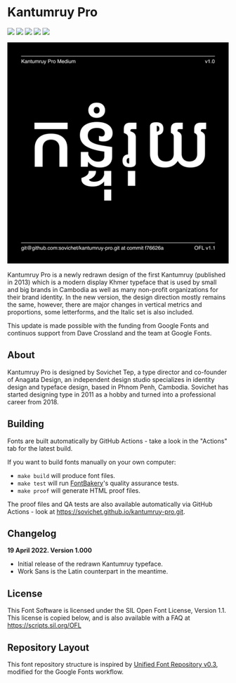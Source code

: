# Kantumruy Pro

[![][Fontbakery]](https://sovichet.github.io/kantumruy-pro/fontbakery-report.html)
[![][Universal]](https://sovichet.github.io/kantumruy-pro/fontbakery-report.html)
[![][GF Profile]](https://sovichet.github.io/kantumruy-pro/fontbakery-report.html)
[![][Outline Correctness]](https://sovichet.github.io/kantumruy-pro/fontbakery-report.html)
[![][Shaping]](https://sovichet.github.io/kantumruy-pro/fontbakery-report.html)

[Fontbakery]: https://img.shields.io/endpoint?url=https%3A%2F%2Fraw.githubusercontent.com%2Fsovichet%2Fkantumruy-pro%2Fgh-pages%2Fbadges%2Foverall.json
[GF Profile]: https://img.shields.io/endpoint?url=https%3A%2F%2Fraw.githubusercontent.com%2Fsovichet%2Fkantumruy-pro%2Fgh-pages%2Fbadges%2FGoogleFonts.json
[Outline Correctness]: https://img.shields.io/endpoint?url=https%3A%2F%2Fraw.githubusercontent.com%2Fsovichet%2Fkantumruy-pro%2Fgh-pages%2Fbadges%2FOutlineCorrectnessChecks.json
[Shaping]: https://img.shields.io/endpoint?url=https%3A%2F%2Fraw.githubusercontent.com%2Fsovichet%2Fkantumruy-pro%2Fgh-pages%2Fbadges%2FShapingChecks.json
[Universal]: https://img.shields.io/endpoint?url=https%3A%2F%2Fraw.githubusercontent.com%2Fsovichet%2Fkantumruy-pro%2Fgh-pages%2Fbadges%2FUniversal.json

![Kantumruy Typeface Family Sample](documentation/image1.png)


Kantumruy Pro is a newly redrawn design of the first Kantumruy (published in 2013) which is a modern display Khmer typeface that is used by small and big brands in Cambodia as well as many non-profit organizations for their brand identity. In the new version, the design direction mostly remains the same, however, there are major changes in vertical metrics and proportions, some letterforms, and the Italic set is also included.

This update is made possible with the funding from Google Fonts and continuos support from Dave Crossland and the team at Google Fonts.

## About

Kantumruy Pro is designed by Sovichet Tep, a type director and co-founder of Anagata Design, an independent design studio specializes in identity design and typeface design, based in Phnom Penh, Cambodia. Sovichet has started designing type in 2011 as a hobby and turned into a professional career from 2018.

## Building

Fonts are built automatically by GitHub Actions - take a look in the "Actions" tab for the latest build.

If you want to build fonts manually on your own computer:

* `make build` will produce font files.
* `make test` will run [FontBakery](https://github.com/googlefonts/fontbakery)'s quality assurance tests.
* `make proof` will generate HTML proof files.

The proof files and QA tests are also available automatically via GitHub Actions - look at https://sovichet.github.io/kantumruy-pro.git.

## Changelog

**19 April 2022. Version 1.000**
- Initial release of the redrawn Kantumruy typeface.
- Work Sans is the Latin counterpart in the meantime.

## License

This Font Software is licensed under the SIL Open Font License, Version 1.1.
This license is copied below, and is also available with a FAQ at
https://scripts.sil.org/OFL

## Repository Layout

This font repository structure is inspired by [Unified Font Repository v0.3](https://github.com/unified-font-repository/Unified-Font-Repository), modified for the Google Fonts workflow.
